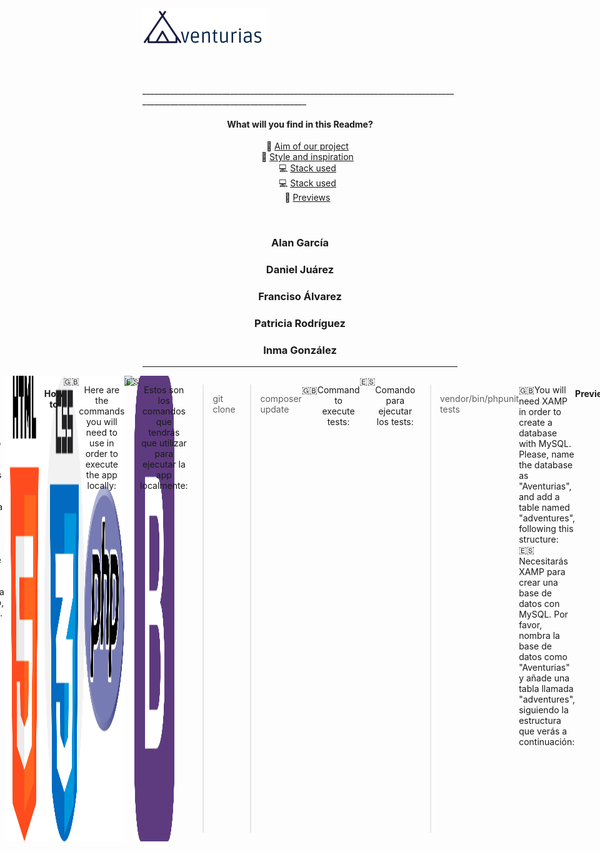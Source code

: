 <header style="display:flex; flex-direction:row;">
<div align="center">
  <img src="Aventurias\public\images\logoAventurias.png">
</div>
</header>

<main>
   _______________________________________________________________________________________________________________________
  <div align="center">
  <h4 align="center">What will you find in this Readme?</h4>
  <ul type="none">
      <li>🎯 <a href="#aim"> Aim of our project</a></li>
      <li>🎨 <a href="#inspiration"> Style and inspiration</a></li>
      <li>💻 <a href="#stack"> Stack used</a></li>
      <li>💻 <a href="#stack"> Stack used</a></li>
      <li>📸 <a href="#previews"> Previews</a></li>
  </ul>
  </div>
  
   <br>
  <div align="center">
  <h3 align="center">Alan García</h3>
  <h3 align="center">Daniel Juárez</h3>
  <h3 align="center">Franciso Álvarez</h3>
  <h3 align="center">Patricia Rodríguez </h3>
  <h3 align="center">Inma González </h3>
  </div>
  
 ____________________________________________________________________________________________________

 <div style="display:flex; justify-content:center;">
  <h4 align="center" id="aim">Aim of our project</h4>
  🇬🇧<p>Aventurias is our first CRUD project using databases. Our project's aim is offering a platform which adventure tourism businesses can use to manage their bookings. Through this platform, users can create appointments, but also modify or cancel the active ones.  </p>
  🇪🇸<p>Aventurias es nuestro primer proyecto CRUD utilizando bases de datos. El objetivo de nuestra aplicación es ofrecer una plataforma que los negocios de turismo activo puedan utilizar para gestionar sus reservas. A través de esta plataforma, los usuarios podrán crear citas, así como modificarlas o cancelar reservas activas. </p>

  
  <h4 align="center" id="inspiration">Style and inspiration</h4>
  🇬🇧<p>Our application styling is based in the Asturian flag, which is yellow and blue coloured <img src="Aventurias\public\images\blueSquare.png"><img src="Aventurias\public\images\yellowSquare.png">. Adventure and active tourism is specially relevant in our region, where it's common to find plenty of choices for leisure time activities, such as hiking, parachuting, kayaking, paintball, speleology, cycling... So we found in that field a good opportunity to offer a solution. </p>
  🇪🇸<p>El color en el diseño de nuestra aplicación está basado en la bandera de Asturias, que es azul y amarilla<img src="Aventurias\public\images\blueSquare.png"><img src="Aventurias\public\images\yellowSquare.png">. La aventura y el turismo activo son especialmente relevantes en nuestra región, donde es común encontrar multitud de estas actividades como opciones de ocio, tales como senderismo, paracaidismo, kayak, paintball, espeleología, ciclismo... Así que encontramos en este campo una buena oportunidad para ofrecer nuestra solución. </p>
  
    
  <h4 align="center" id="stack">Stack used</h4>
  
  🇬🇧<p align="center">This is our first project using PHP vanilla, along with MySql in order to manage databases; it's also the first time we oficially use Bootstrap as a CSS source. We are combining both languages with the basics, HTML and CSS.</p>
  <br>
  🇪🇸<p align="center">Este es nuestro primer proyecto usando PHP vanilla, junto con MySQL para gestionar las bases de datos; también es la primera vez que utilizamos Bootstrap como fuente principal de estilos, combinándola con lo básico, HTML y CSS. </p>
  <br>
  <div align="center" class="logoBox" style="display: flex">
      <img src="Aventurias\public\images\/html-5.png" style="width: 64px">
      <img src="Aventurias\public\images\/css.png" style="width: 64px">
      <img src="Aventurias\public\images\/php.png" style="width: 64px">
      <img src="https://pngimg.com/uploads/mysql/mysql_PNG22.png" style="width: 64px">
      <img src="Aventurias\public\images\/bootstrap.png" style="width: 64px">
  </div>
  
  <h4 align="center" id="howTo">How to</h4>
  🇬🇧<p align="center">Here are the commands you will need to use in order to execute the app locally:</p>
  🇪🇸<p align="center">Estos son los comandos que tendrás que utilizar para ejecutar la app localmente:</p>
   
   > git clone
   
   > composer update
  
 🇬🇧<p align="center">Command to execute tests:</p>
 🇪🇸<p align="center">Comando para ejecutar los tests:</p>
   
   > vendor/bin/phpunit tests
   
   
   🇬🇧You will need XAMP in order to create a database with MySQL. Please, name the database as "Aventurias", and add a table named "adventures", following this structure: 
   🇪🇸Necesitarás XAMP para crear una base de datos con MySQL. Por favor, nombra la base de datos como "Aventurias" y añade una tabla llamada "adventures", siguiendo la estructura que verás a continuación:
   
   <table>
     <thead>
       <td>id</td>
       <td>name</td>
       <td>phone</td>
       <td>email</td>              
       <td>people</td>
       <td>adventure</td>
       <td>info</td>
       <td>date_time</td>
     </thead>
       <td>1</td>
       <td>Maripili Pérez </td>
       <td>+34666666666</td>
       <td>maripili@mail.net</td>              
       <td>2</td>
       <td>Surf</td>
       <td>No sabemos nadar</td>
       <td>06/08/2022</td>
   </table>
   
  <h4 align="center" id="previews">Previews</h4>
         <img align="center" src="Aventurias\public\images\preview1.png" style="width:200px; height: auto">
         <img align="center" src="Aventurias\public\images\preview2.png" style="width:200px; height: auto">
         <img align="center" src="Aventurias\public\images\preview-desktop.png" style="width:400px; height: auto">

 </div>

</main>

